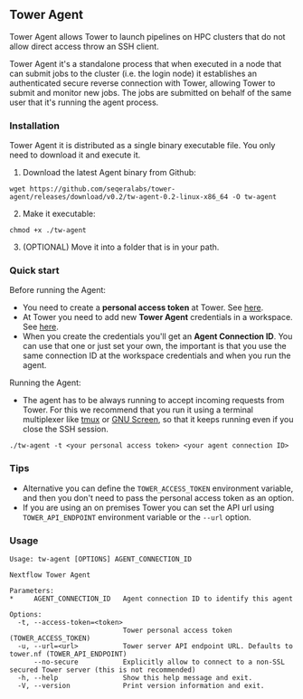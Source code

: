 ## Tower Agent

Tower Agent allows Tower to launch pipelines on HPC clusters that do not allow direct access throw an SSH client.

Tower Agent it's a standalone process that when executed in a node that can submit jobs to the cluster (i.e. the login node) it establishes an authenticated secure reverse connection with Tower, allowing Tower to submit and monitor new
jobs. The jobs are submitted on behalf of the same user that it's running the agent process.

### Installation

Tower Agent it is distributed as a single binary executable file. You only need to download it and execute it.

1. Download the latest Agent binary from Github: 
```
wget https://github.com/seqeralabs/tower-agent/releases/download/v0.2/tw-agent-0.2-linux-x86_64 -O tw-agent
```

2. Make it executable:
```
chmod +x ./tw-agent
```

3. (OPTIONAL) Move it into a folder that is in your path.

### Quick start

Before running the Agent:
- You need to create a **personal access token** at Tower. See [here](https://help.tower.nf/api/overview/#authentication).
- At Tower you need to add new **Tower Agent** credentials in a workspace. See [here](https://help.tower.nf/credentials/overview/).
- When you create the credentials you'll get an **Agent Connection ID**. You can use that one or just set your own, the important is that you use the same connection ID at the workspace credentials and when you run the agent.

Running the Agent:

- The agent has to be always running to accept incoming requests from Tower. For this we recommend that you run it using a terminal multiplexer like [tmux](https://github.com/tmux/tmux) or [GNU Screen](https://www.gnu.org/software/screen/), so that it keeps running even if you close the SSH session.
```
./tw-agent -t <your personal access token> <your agent connection ID>
```

### Tips

- Alternative you can define the `TOWER_ACCESS_TOKEN` environment variable, and then you don't need to pass the personal access token as an option.
- If you are using an on premises Tower you can set the API url using `TOWER_API_ENDPOINT` environment variable or the `--url` option.

### Usage
```
Usage: tw-agent [OPTIONS] AGENT_CONNECTION_ID

Nextflow Tower Agent

Parameters:
*     AGENT_CONNECTION_ID   Agent connection ID to identify this agent

Options:
  -t, --access-token=<token>
                            Tower personal access token (TOWER_ACCESS_TOKEN)
  -u, --url=<url>           Tower server API endpoint URL. Defaults to tower.nf (TOWER_API_ENDPOINT)
      --no-secure           Explicitly allow to connect to a non-SSL secured Tower server (this is not recommended)
  -h, --help                Show this help message and exit.
  -V, --version             Print version information and exit.

```
